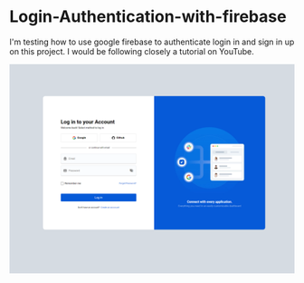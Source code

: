 # Login-Authentication-with-firebase
I'm testing how to use google firebase to authenticate login in and sign in up on this project. I would be following closely a tutorial on YouTube.

<img src="./Assets/Imgs/Final Design.png" alt="Final Design">
